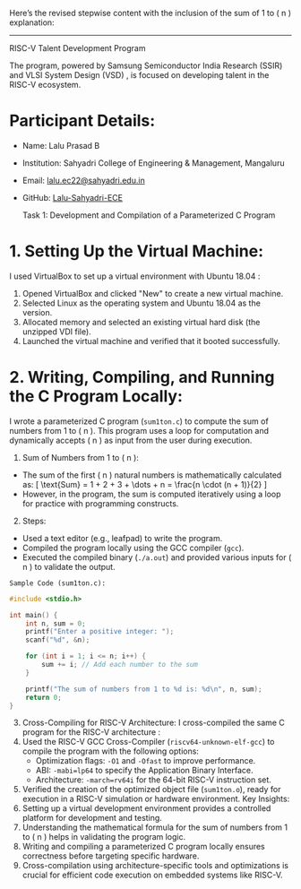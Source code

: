 Here’s the revised stepwise content with the inclusion of the  sum of 1 to \( n \)  explanation:

---

   RISC-V Talent Development Program 

The program, powered by  Samsung Semiconductor India Research (SSIR)  and  VLSI System Design (VSD) , is focused on developing talent in the RISC-V ecosystem.

 #  Participant Details: 
-  Name:  Lalu Prasad B  
-  Institution:  Sahyadri College of Engineering & Management, Mangaluru  
-  Email:  lalu.ec22@sahyadri.edu.in  
-  GitHub:  [Lalu-Sahyadri-ECE](https://github.com/Lalu-Sahyadri-ECE)  

   Task 1: Development and Compilation of a Parameterized C Program 

 #  1. Setting Up the Virtual Machine: 
I used  VirtualBox  to set up a virtual environment with  Ubuntu 18.04 :
1. Opened VirtualBox and clicked "New" to create a new virtual machine.
2. Selected  Linux  as the operating system and  Ubuntu 18.04  as the version.
3. Allocated memory and selected an existing virtual hard disk (the unzipped VDI file).
4. Launched the virtual machine and verified that it booted successfully.

 #  2. Writing, Compiling, and Running the C Program Locally: 
I wrote a parameterized C program (`sum1ton.c`) to compute the sum of numbers from 1 to \( n \). This program uses a loop for computation and dynamically accepts \( n \) as input from the user during execution.

1.  Sum of Numbers from 1 to \( n \): 
   - The sum of the first \( n \) natural numbers is mathematically calculated as:
     \[
     \text{Sum} = 1 + 2 + 3 + \dots + n = \frac{n \cdot (n + 1)}{2}
     \]
   - However, in the program, the sum is computed iteratively using a loop for practice with programming constructs.

2.  Steps: 
   - Used a text editor (e.g., leafpad) to write the program.
   - Compiled the program locally using the  GCC compiler  (`gcc`).
   - Executed the compiled binary (`./a.out`) and provided various inputs for \( n \) to validate the output.

    Sample Code (sum1ton.c): 
```c
#include <stdio.h>

int main() {
    int n, sum = 0;
    printf("Enter a positive integer: ");
    scanf("%d", &n);

    for (int i = 1; i <= n; i++) {
        sum += i; // Add each number to the sum
    }

    printf("The sum of numbers from 1 to %d is: %d\n", n, sum);
    return 0;
}
```

 3. Cross-Compiling for RISC-V Architecture: 
I cross-compiled the same C program for the  RISC-V architecture :
1. Used the  RISC-V GCC Cross-Compiler  (`riscv64-unknown-elf-gcc`) to compile the program with the following options:
   -  Optimization flags:  `-O1` and `-Ofast` to improve performance.
   -  ABI:  `-mabi=lp64` to specify the Application Binary Interface.
   -  Architecture:  `-march=rv64i` for the 64-bit RISC-V instruction set.
2. Verified the creation of the optimized object file (`sum1ton.o`), ready for execution in a RISC-V simulation or hardware environment.
   Key Insights: 
1. Setting up a virtual development environment provides a controlled platform for development and testing.
2. Understanding the mathematical formula for the sum of numbers from 1 to \( n \) helps in validating the program logic.
3. Writing and compiling a parameterized C program locally ensures correctness before targeting specific hardware.
4. Cross-compilation using architecture-specific tools and optimizations is crucial for efficient code execution on embedded systems like RISC-V.
